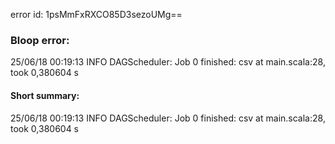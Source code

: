 error id: 1psMmFxRXCO85D3sezoUMg==
### Bloop error:

25/06/18 00:19:13 INFO DAGScheduler: Job 0 finished: csv at main.scala:28, took 0,380604 s
#### Short summary: 

25/06/18 00:19:13 INFO DAGScheduler: Job 0 finished: csv at main.scala:28, took 0,380604 s